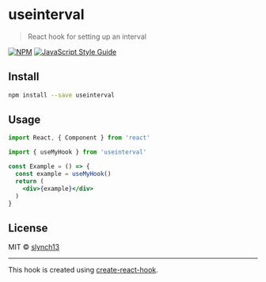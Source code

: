 # useinterval

> React hook for setting up an interval

[![NPM](https://img.shields.io/npm/v/useinterval.svg)](https://www.npmjs.com/package/useinterval) [![JavaScript Style Guide](https://img.shields.io/badge/code_style-standard-brightgreen.svg)](https://standardjs.com)

## Install

```bash
npm install --save useinterval
```

## Usage

```jsx
import React, { Component } from 'react'

import { useMyHook } from 'useinterval'

const Example = () => {
  const example = useMyHook()
  return (
    <div>{example}</div>
  )
}
```

## License

MIT © [slynch13](https://github.com/slynch13)

---

This hook is created using [create-react-hook](https://github.com/hermanya/create-react-hook).
